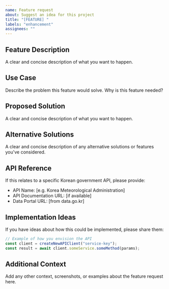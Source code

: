 ```yaml
---
name: Feature request
about: Suggest an idea for this project
title: "[FEATURE] "
labels: "enhancement"
assignees: ""
---
```


## Feature Description

A clear and concise description of what you want to happen.

## Use Case

Describe the problem this feature would solve. Why is this feature needed?

## Proposed Solution

A clear and concise description of what you want to happen.

## Alternative Solutions

A clear and concise description of any alternative solutions or features you've considered.

## API Reference

If this relates to a specific Korean government API, please provide:

- API Name: [e.g. Korea Meteorological Administration]
- API Documentation URL: [if available]
- Data Portal URL: [from data.go.kr]

## Implementation Ideas

If you have ideas about how this could be implemented, please share them:

```typescript
// Example of how you envision the API
const client = createNewAPIClient("service-key");
const result = await client.someService.someMethod(params);
```

## Additional Context

Add any other context, screenshots, or examples about the feature request here.
